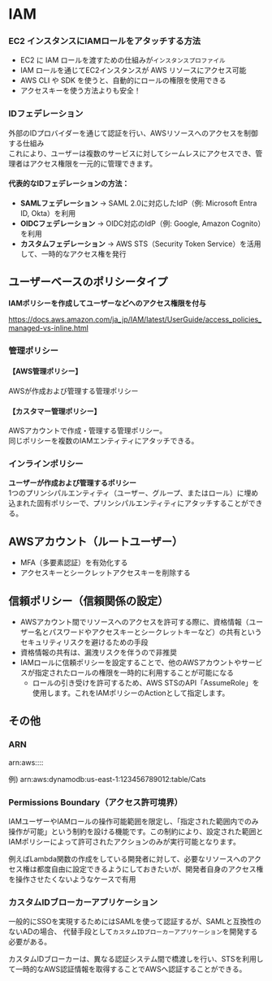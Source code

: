 # IAM

### EC2 インスタンスにIAMロールをアタッチする方法

- EC2 に IAM ロールを渡すための仕組みが`インスタンスプロファイル`
- IAM ロールを通じてEC2インスタンスが AWS リソースにアクセス可能
- AWS CLI や SDK を使うと、自動的にロールの権限を使用できる
- アクセスキーを使う方法よりも安全！

### IDフェデレーション

外部のIDプロバイダーを通じて認証を行い、AWSリソースへのアクセスを制御する仕組み<br>
これにより、ユーザーは複数のサービスに対してシームレスにアクセスでき、管理者はアクセス権限を一元的に管理できます。

#### 代表的なIDフェデレーションの方法：
- **SAMLフェデレーション** → SAML 2.0に対応したIdP（例: Microsoft Entra ID, Okta）を利用
- **OIDCフェデレーション** → OIDC対応のIdP（例: Google, Amazon Cognito）を利用
- **カスタムフェデレーション** → AWS STS（Security Token Service）を活用して、一時的なアクセス権を発行

## ユーザーベースのポリシータイプ
**IAMポリシーを作成してユーザーなどへのアクセス権限を付与**

https://docs.aws.amazon.com/ja_jp/IAM/latest/UserGuide/access_policies_managed-vs-inline.html

### 管理ポリシー
#### 【AWS管理ポリシー】
AWSが作成および管理する管理ポリシー

#### 【カスタマー管理ポリシー】
AWSアカウントで作成・管理する管理ポリシー。  
同じポリシーを複数のIAMエンティティにアタッチできる。

### インラインポリシー
**ユーザーが作成および管理するポリシー**  
1つのプリンシパルエンティティ（ユーザー、グループ、またはロール）に埋め込まれた固有ポリシーで、プリンシパルエンティティにアタッチすることができる。

## AWSアカウント（ルートユーザー）
- MFA（多要素認証）を有効化する
- アクセスキーとシークレットアクセスキーを削除する

## 信頼ポリシー（信頼関係の設定）

- AWSアカウント間でリソースへのアクセスを許可する際に、資格情報（ユーザー名とパスワードやアクセスキーとシークレットキーなど）の共有というセキュリティリスクを避けるための手段
- 資格情報の共有は、漏洩リスクを伴うので非推奨
- IAMロールに信頼ポリシーを設定することで、他のAWSアカウントやサービスが指定されたロールの権限を一時的に利用することが可能になる
  - ロールの引き受けを許可するため、AWS STSのAPI「AssumeRole」を使用します。これをIAMポリシーのActionとして指定します。


## その他

### ARN

arn:aws:<SERVICE>:<region>:<account>:<resource>

例) arn:aws:dynamodb:us-east-1:123456789012:table/Cats

### Permissions Boundary（アクセス許可境界）

IAMユーザーやIAMロールの操作可能範囲を限定し、「指定された範囲内でのみ操作が可能」という制約を設ける機能です。この制約により、設定された範囲とIAMポリシーによって許可されたアクションのみが実行可能となります。

例えばLambda関数の作成をしている開発者に対して、必要なリソースへのアクセス権は都度自由に設定できるようにしておきたいが、開発者自身のアクセス権を操作させたくないようなケースで有用

### カスタムIDブローカーアプリケーション

一般的にSSOを実現するためにはSAMLを使って認証するが、SAMLと互換性のないADの場合、
代替手段として`カスタムIDブローカーアプリケーション`を開発する必要がある。

カスタムIDブローカーは、異なる認証システム間で橋渡しを行い、STSを利用して一時的なAWS認証情報を取得することでAWSへ認証することができる。
